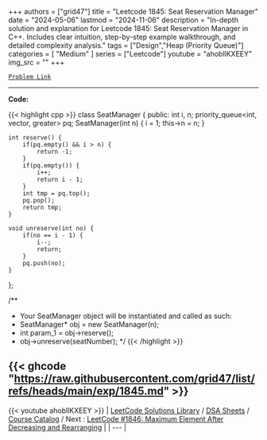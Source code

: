
+++
authors = ["grid47"]
title = "Leetcode 1845: Seat Reservation Manager"
date = "2024-05-06"
lastmod = "2024-11-06"
description = "In-depth solution and explanation for Leetcode 1845: Seat Reservation Manager in C++. Includes clear intuition, step-by-step example walkthrough, and detailed complexity analysis."
tags = ["Design","Heap (Priority Queue)"]
categories = [
    "Medium"
]
series = ["Leetcode"]
youtube = "ahobllKXEEY"
img_src = ""
+++



[`Problem Link`](https://leetcode.com/problems/seat-reservation-manager/description/)

---
**Code:**

{{< highlight cpp >}}
class SeatManager {
public:
    int i, n;
    priority_queue<int, vector<int>, greater<int>> pq;
    SeatManager(int n) {
        i = 1;
        this->n = n;
    }
    
    int reserve() {
        if(pq.empty() && i > n) {
            return -1;
        }
        if(pq.empty()) {
            i++;
            return i - 1;
        }
        int tmp = pq.top();
        pq.pop();
        return tmp;
    }
    
    void unreserve(int no) {
        if(no == i - 1) {
            i--;
            return;
        }
        pq.push(no);
    }
};

/**
 * Your SeatManager object will be instantiated and called as such:
 * SeatManager* obj = new SeatManager(n);
 * int param_1 = obj->reserve();
 * obj->unreserve(seatNumber);
 */
{{< /highlight >}}

{{< ghcode "https://raw.githubusercontent.com/grid47/list/refs/heads/main/exp/1845.md" >}}
---
{{< youtube ahobllKXEEY >}}
| [LeetCode Solutions Library](https://grid47.xyz/leetcode/) / [DSA Sheets](https://grid47.xyz/sheets/) / [Course Catalog](https://grid47.xyz/courses/) / Next : [LeetCode #1846: Maximum Element After Decreasing and Rearranging](https://grid47.xyz/leetcode/solution-1846-maximum-element-after-decreasing-and-rearranging/) |
| --- |
